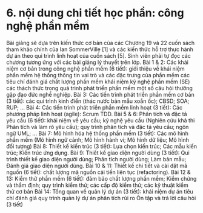# 6. nội dung chi tiết học phần: công nghệ phần mềm
Bài giảng sẽ dựa trên kiến thức cơ bản của các Chương 19 và 22 cuốn sách tham khảo chính của Ian SommerVille \[1\] và các kiến thức hỗ trợ thực hành dự án theo qui trình linh hoạt của cuốn sách \[5\]. Sinh viên phải tự đọc các chương tương ứng với các bài giảng lý thuyết trên lớp.
Bài 1 & 2: Các khái niệm cơ bản trong công nghệ phần mềm (6 tiết): giới thiệu về khái niệm phần mềm hệ thống thông tin vai trò và các đặc trưng của phần mềm các tiêu chí đánh giá chất lượng phần mềm khái niệm kỹ nghệ phần mềm (SE) các thách thức trong quá trình phát triển phần mềm một số câu hỏi thường gặp đạo đức nghề nghiệp.
Bài 3: Các tiến trình phát triển phần mềm cơ bản (3 tiết): các qui trình kinh điển (thác nước bản mẫu xoắn ốc); CBSD; SOA; RUP; ...
Bài 4: Các tiến trình phát triển phần mềm linh hoạt (3 tiết): Các phương pháp linh hoạt (agile): Scrum TDD.
Bài 5 & 6: Phân tích và đặc tả yêu cầu (6 tiết): khái niệm về yêu cầu; kỹ nghệ yêu cầu (Nghiên cứu khả thi Phân tích và làm rõ yêu cầu); quy trình phân tích và đặc tả yêu cầu; ngôn ngữ UML; ...
Bài 7: Mô hình hóa hệ thống phần mềm (3 tiết): Các mô hình phần mềm (Mô hình ngữ cảnh; Mô hình hành vi; Mô hình dữ liệu; Mô hình đối tượng)
Bài 8: Thiết kế kiến trúc (3 tiết): Lựa chọn kiến trúc; Các mẫu kiến trúc; Kiến trúc ứng dụng.
Bài 9: Thiết kế giao diện người dùng (3 tiết): Qui trình thiết kế giao diện người dùng; Phân tích người dùng; Làm bản mẫu; Đánh giá giao diện người dùng.
Bài 10 & 11: Thiết kế chi tiết và cài đặt mã nguồn (6 tiết): chất lượng mã nguồn cải tiến liên tục (refactoring).
Bài 12 & 13: Kiểm thử phần mềm (6 tiết): đảm bảo chất lượng phần mềm; Kiểm chứng và thẩm định; quy trình kiểm thử; các cấp độ kiểm thử; các kỹ thuật kiểm thử cơ bản
Bài 14: Tổng quan về quản lý dự án (3 tiết): khái niệm dự án tiêu chí đánh giá quy trình quản lý dự án phân tích rủi ro Ôn tập và trả lời câu hỏi (3 tiết)
